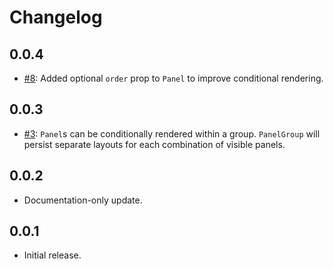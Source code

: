 # Changelog

## 0.0.4
* [#8](https://github.com/bvaughn/react-resizable-panels/issues/8): Added optional `order` prop to `Panel` to improve conditional rendering.

## 0.0.3
* [#3](https://github.com/bvaughn/react-resizable-panels/issues/3): `Panel`s can be conditionally rendered within a group. `PanelGroup` will persist separate layouts for each combination of visible panels.

## 0.0.2
* Documentation-only update.

## 0.0.1
* Initial release.
